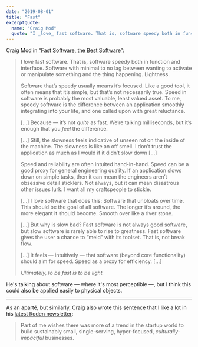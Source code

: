 ```yaml
---
date: "2019-08-01"
title: "Fast"
excerptQuote:
  name: "Craig Mod"
  quote: "I _love_ fast software. That is, software speedy both in function and interface. […] To me, speedy software is the difference between an application smoothly integrating into your life, and one called upon with great reluctance. […] _Ultimately, to be fast is to be light._"
---
```


Craig Mod in [“Fast Software, the Best Software”](https://craigmod.com/essays/fast_software/):

> I _love_ fast software. That is, software speedy both in function and interface. Software with minimal to no lag between wanting to activate or manipulate something and the thing happening. Lightness.
>
> Software that’s speedy usually means it’s focused. Like a good tool, it often means that it’s simple, but that’s not necessarily true. Speed in software is probably the most valuable, least valued asset. To me, speedy software is the difference between an application smoothly integrating into your life, and one called upon with great reluctance.
>
> […] Because — it’s not _quite_ as fast. We’re talking milliseconds, but it’s enough that you _feel_ the difference.
>
> […] Still, the slowness feels indicative of unseen rot on the inside of the machine. The slowness is like an off smell. I don’t trust the application as much as I would if it didn’t slow down […]
>
> Speed and reliability are often intuited hand-in-hand. Speed can be a good proxy for general engineering quality. If an application slows down on simple tasks, then it can mean the engineers aren’t obsessive detail sticklers. Not always, but it can mean disastrous other issues lurk. I want all my craftspeople to stickle.
>
> […] I love software that does this: Software that unbloats over time. This should be the goal of all software. The longer it’s around, the more elegant it should become. Smooth over like a river stone.
>
> […] But why is slow bad? Fast software is not always good software, but slow software is rarely able to rise to greatness. Fast software gives the user a chance to “meld” with its toolset. That is, not break flow.
>
> […] It feels — intuitively — that software (beyond core functionality) should aim for speed. Speed as a proxy for efficiency. […]
>
> _Ultimately, to be fast is to be light._

He's talking about software — where it's most perceptible —, but I think this could also be applied easily to physical objects.

---

As an aparté, but similarly, Craig also wrote this sentence that I like a lot in his [latest Roden newsletter](https://craigmod.com/roden/028/):

> Part of me wishes there was more of a trend in the startup world to build sustainably small, single-serving, hyper-focused, _culturally-impactful_ businesses.
